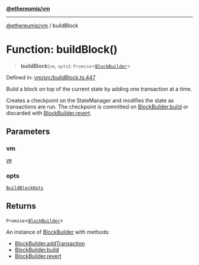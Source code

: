 [**@ethereumjs/vm**](../README.md)

***

[@ethereumjs/vm](../README.md) / buildBlock

# Function: buildBlock()

> **buildBlock**(`vm`, `opts`): `Promise`\<[`BlockBuilder`](../classes/BlockBuilder.md)\>

Defined in: [vm/src/buildBlock.ts:447](https://github.com/Dargon789/ethereumjs-monorepo/blob/master/packages/vm/src/buildBlock.ts#L447)

Build a block on top of the current state
by adding one transaction at a time.

Creates a checkpoint on the StateManager and modifies the state
as transactions are run. The checkpoint is committed on [BlockBuilder.build](../classes/BlockBuilder.md#build)
or discarded with [BlockBuilder.revert](../classes/BlockBuilder.md#revert).

## Parameters

### vm

[`VM`](../classes/VM.md)

### opts

[`BuildBlockOpts`](../interfaces/BuildBlockOpts.md)

## Returns

`Promise`\<[`BlockBuilder`](../classes/BlockBuilder.md)\>

An instance of [BlockBuilder](../classes/BlockBuilder.md) with methods:
- [BlockBuilder.addTransaction](../classes/BlockBuilder.md#addtransaction)
- [BlockBuilder.build](../classes/BlockBuilder.md#build)
- [BlockBuilder.revert](../classes/BlockBuilder.md#revert)
